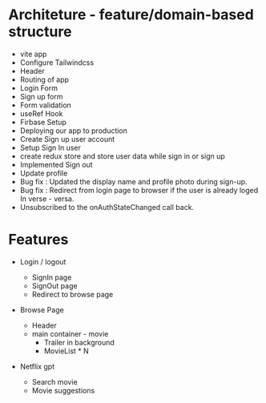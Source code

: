 # Architeture - feature/domain-based structure

- vite  app
- Configure Tailwindcss
- Header 
- Routing  of app
- Login Form 
- Sign up form 
- Form validation 
- useRef Hook
- Firbase Setup 
- Deploying our app to production 
- Create Sign up user account
- Setup Sign In user
- create redux store and store user data while sign in or sign up
- Implemented Sign out
- Update profile
- Bug fix : Updated the display name and profile photo during sign-up.
- Bug fix : Redirect from login page to browser if the user is already loged In verse - versa.
- Unsubscribed to the onAuthStateChanged call back.

# Features 
  - Login / logout
    - SignIn page
    - SignOut page
    - Redirect to browse page

   - Browse Page
     - Header 
     - main container - movie 
        - Trailer in background
        - MovieList * N

   - Netflix gpt
      - Search movie
      - Movie suggestions